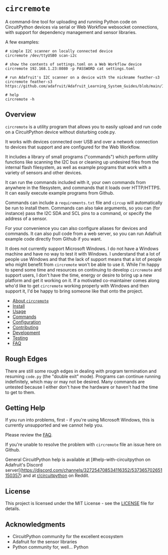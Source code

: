 # `circremote`

A command-line tool for uploading and running Python code on CircuitPython devices via serial or Web Workflow websocket connections, with support for dependency management and sensor libraries.

A few examples:
```
# simple I2C scanner on locally connected device
circremote /dev/ttyUSB0 scan-i2c

# show the contents of settings.toml on a Web Workflow device
circremote 192.168.1.23:8080 -p PASSWORD cat settings.toml

# run Adafruit's I2C scanner on a device with the nickname feather-s3
circremote feather-s3 https://github.com/adafruit/Adafruit_Learning_System_Guides/blob/main/I2C_Scanners/circuitpython/code.py

# help
circremote -h
```

## Overview

`circremote` is a utility program that allows you to easily upload and run code on a CircuitPython device without disturbing code.py.

It works with devices connected over USB and over a network connection to devices that support and are configured for the Web Workflow.

It includes a library of small programs ("commands") which perform utility functions like scanning the I2C bus or cleaning up undesired files from the internal flash filesystem, as well as example programs that work with a variety of sensors and other devices.

It can run the commands included with it, your own commands from anywhere in the filesystem, and commands that it loads over HTTP/HTTPS. It can easily execute example programs from Github.

Commands can include a `requirements.txt` file and `circup` will automatically be run to install them. Commands can also take arguments, so you can (for instance) pass the I2C SDA and SCL pins to a command, or specify the address of a sensor.

For your convenience you can also configure aliases for devices and commands.
It can also pull code from a web server, so you can run Adafruit example code directly from Github if you want.

It does not currently support Microsoft Windows. I do not have a Windows machine and have no way to test it with Windows. I understand that a lot of people use Windows and that the lack of support means that a lot of people who might benefit from `circremote` won't be able to use it. While I'm happy to spend some time and resources on continuing to develop `circremote` and support users, I don't have the time, energy or desire to bring up a new platform and get it working on it. If a motivated co-maintainer comes along who'd like to get `circremote` working properly with Windows and then support it, I'd be happy to bring someone like that onto the project.

- [About `circremote`](doc/about.md)
- [Install](doc/install.md)
- [Usage](doc/usage.md)
- [Commands](doc/commands.md)
- [Configuration](doc/configuration.md)
- [Contributing](doc/contributing.md)
- [Development](doc/development.md)
- [Testing](doc/testing.md)
- [FAQ](doc/faq.md)

## Rough Edges

There are still some rough edges in dealing with program termination and resuming `code.py` (the "double exit" mode). Programs can continue running indefinitely, which may or may not be desired. Many commands are untested because I either don't have the hardware or haven't had the time to get to them.

## Getting Help

If you run into problems, first - if you're using Microsoft Windows, this is currently unsupported and we cannot help you.

Please review the [FAQ](doc/faq.md).

If you're unable to resolve the problem with `circremote` file an issue here on Github.

General CircuitPython help is available at [#help-with-circuitpython on Adafruit's Discord server[(https://discord.com/channels/327254708534116352/537365702651150357) and at [r/circuitpython](https://www.reddit.com/r/circuitpython/) on Reddit.

## License

This project is licensed under the MIT License - see the [LICENSE](LICENSE) file for details.

## Acknowledgments

- CircuitPython community for the excellent ecosystem
- Adafruit for the sensor libraries
- Python community for, well... Python
